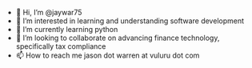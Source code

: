 - 👋 Hi, I’m @jaywar75
- 👀 I’m interested in learning and understanding software development
- 🌱 I’m currently learning python
- 💞️ I’m looking to collaborate on advancing finance technology, specifically tax compliance
- 📫 How to reach me jason dot warren at vuluru dot com

<!---
jaywar75/jaywar75 is a ✨ special ✨ repository because its `README.md` (this file) appears on your GitHub profile.
You can click the Preview link to take a look at your changes.
--->
